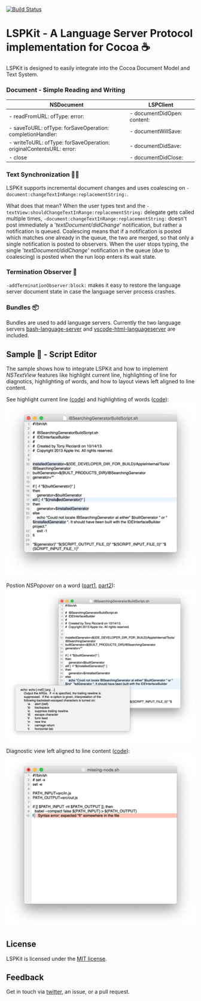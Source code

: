 [![Build Status](https://travis-ci.org/catlan/LSPKit.svg?branch=master)](https://travis-ci.org/catlan/LSPKit)

# LSPKit - A Language Server Protocol implementation for Cocoa ☕️

LSPKit is designed to easily integrate into the Cocoa Document Model and Text System. 

### Document - Simple Reading and Writing

| NSDocument | LSPClient |
|------|--------|
|- readFromURL: ofType: error: | - documentDidOpen: content: |
|- saveToURL: ofType: forSaveOperation: completionHandler: | - documentWillSave: |
|- writeToURL: ofType: forSaveOperation: originalContentsURL: error: | - documentDidSave: |
|- close | - documentDidClose: |

### Text Synchronization 👯‍♀️

LSPKit supports incremental document changes and uses coalescing on `-document:changeTextInRange:replacementString:`.

What does that mean? When the user types text and the `-textView:shouldChangeTextInRange:replacementString:` delegate gets called multiple times, `-document:changeTextInRange:replacementString:` doesn't post immediately a '*textDocument/didChange*' notification, but rather a notification is queued. Coalescing means that if a notification is posted which matches one already in the queue, the two are merged, so that only a single notification is posted to observers. When the user stops typing, the single '*textDocument/didChange*' notification in the queue (due to coalescing) is posted when the run loop enters its wait state.

### Termination Observer 🧨

`-addTerminationObserver:block:` makes it easy to restore the language server document state in case the language server process crashes.

### Bundles 📦

Bundles are used to add language servers. Currently the two language servers [bash-language-server](https://github.com/mads-hartmann/bash-language-server) and [vscode-html-languageserver](https://github.com/Microsoft/vscode/tree/master/extensions/html-language-features/server) are included.

## Sample 🧪 - Script Editor 

The sample shows how to integrate LSPKit and how to implement *NSTextView* features like highlight current line, highlighting of line for diagnotics, highlighting of words, and how to layout views left aligned to line content.

See highlight current line ([code](https://github.com/catlan/LSPKit/blob/ddd01868dcccc21be581f3afc6c0478f753fc77d/Sample/Script%20Editor/Classes/Document.m#L286-L296)) and highlighting of words ([code](https://github.com/catlan/LSPKit/blob/ddd01868dcccc21be581f3afc6c0478f753fc77d/Sample/Script%20Editor/Classes/Document.m#L298-L306)):
<img src="https://raw.githubusercontent.com/catlan/LSPKit/master/Sample/Screenshots/Screenshot%201@2x.png" width="592" />

Postion *NSPopover* on a word ([part1](https://github.com/catlan/LSPKit/blob/ddd01868dcccc21be581f3afc6c0478f753fc77d/Sample/Script%20Editor/Classes/Document.m#L215-L222), [part2](https://github.com/catlan/LSPKit/blob/ddd01868dcccc21be581f3afc6c0478f753fc77d/Sample/Script%20Editor/Classes/Document.m#L660-L664)): 
<img src="https://raw.githubusercontent.com/catlan/LSPKit/master/Sample/Screenshots/Screenshot%202@2x.png" width="741" />

Diagnostic view left aligned to line content ([code](https://github.com/catlan/LSPKit/blob/ddd01868dcccc21be581f3afc6c0478f753fc77d/Sample/Script%20Editor/Classes/Document.m#L389-L413)):
<img src="https://raw.githubusercontent.com/catlan/LSPKit/master/Sample/Screenshots/Screenshot%203@2x.png" width="592" />

## License

LSPKit is licensed under the [MIT license](https://github.com/catlan/LSPKit/blob/master/LICENSE.txt). 

## Feedback 

Get in touch via [twitter](https://twitter.com/catlan), an issue, or a pull request.
